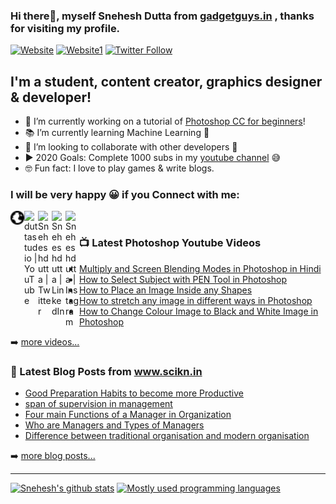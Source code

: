 ### Hi there👋, myself Snehesh Dutta from [gadgetguys.in][website] , thanks for visiting my profile.

[![Website](https://img.shields.io/website?label=gadgetguys.in&style=for-the-badge&url=https%3A%2F%2Fgadgetguys.in)](https://gadgetguys.in)
[![Website1](https://img.shields.io/website?label=www.scikn.in&style=for-the-badge&url=https%3A%2F%2Fwww.scikn.in)](https://www.scikn.in)
[![Twitter Follow](https://img.shields.io/twitter/follow/Sneheshdutta?color=1DA1F2&logo=twitter&style=for-the-badge)](https://twitter.com/intent/follow?original_referer=https%3A%2F%2Fgithub.com%2FSneheshdutta&screen_name=Sneheshdutta)

## I'm a student, content creator, graphics designer & developer!

- 💼 I’m currently working on a tutorial of [Photoshop CC for beginners][photoshop]!
- 📚 I’m currently learning Machine Learning 🤖
- 👯 I’m looking to collaborate with other developers 🤩
- ▶️ 2020 Goals: Complete 1000 subs in my [youtube channel][youtube] 😅
- 🤓 Fun fact: I love to play games & write blogs.

### I will be very happy 😀 if you Connect with me:

[<img align="left" alt="gadgetguys.in" width="22px" src="https://raw.githubusercontent.com/iconic/open-iconic/master/svg/globe.svg" />][website]
[<img align="left" alt="duttastudio | YouTube" width="22px" src="https://cdn.jsdelivr.net/npm/simple-icons@v3/icons/youtube.svg" />][youtube]
[<img align="left" alt="Sneheshdutta | Twitter" width="22px" src="https://cdn.jsdelivr.net/npm/simple-icons@v3/icons/twitter.svg" />][twitter]
[<img align="left" alt="Sneheshdutta | LinkedIn" width="22px" src="https://cdn.jsdelivr.net/npm/simple-icons@v3/icons/linkedin.svg" />][linkedin]
[<img align="left" alt="Sneheshdutta | Instagram" width="22px" src="https://cdn.jsdelivr.net/npm/simple-icons@v3/icons/instagram.svg" />][instagram]

<br />

### 📺 Latest Photoshop Youtube Videos 

<!-- YOUTUBE:START -->
- [Multiply and Screen Blending Modes in Photoshop in Hindi](https://www.youtube.com/watch?v=EEXyhHXp9CQ)
- [How to Select Subject with PEN Tool in Photoshop](https://www.youtube.com/watch?v=5kdSWeqa2vo)
- [How to Place an Image Inside any Shapes](https://www.youtube.com/watch?v=x8NM44P8SpQ)
- [How to stretch any image in different ways in Photoshop](https://www.youtube.com/watch?v=ZYdBpV6uzes)
- [How to Change Colour Image to Black and White Image in Photoshop](https://www.youtube.com/watch?v=HIqw8dq7hKU)
<!-- YOUTUBE:END -->

➡️ [more videos...](https://youtube.com/duttastudio)

### 📕 Latest Blog Posts from www.scikn.in

<!-- BLOG-POST-LIST:START -->
- [Good Preparation Habits to become more Productive](http://feedproxy.google.com/~r/Scikn/~3/Zk4yTde6u2c/good-preparation-habits-to-become-more-Productive.html)
- [span of supervision in management](http://feedproxy.google.com/~r/Scikn/~3/y2d7Y9HZkjw/span-of-supervision.html)
- [Four main Functions of a Manager in Organization](http://feedproxy.google.com/~r/Scikn/~3/LG3xlaG6o4E/four-main-functions-of-manager.html)
- [Who are Managers and Types of Managers](http://feedproxy.google.com/~r/Scikn/~3/ilxk7_w1VdU/who-are-managers-and-types-of-managers.html)
- [Difference between traditional organisation and modern organisation](http://feedproxy.google.com/~r/Scikn/~3/KoG7fRhgOAU/Difference-between-traditional-organisation-and-modern-organisation.html)
<!-- BLOG-POST-LIST:END -->

➡️ [more blog posts...](https://www.scikn.in)

---

[![Snehesh's github stats](https://github-readme-stats.vercel.app/api?username=Sneheshdutta&count_private=true&show_icons=true)](https://github.com/Sneheshdutta/Sneheshdutta)
[![Mostly used programming languages](https://github-readme-stats.vercel.app/api/top-langs/?username=Sneheshdutta&layout=compact)](https://github.com/Sneheshdutta/Sneheshdutta)


[website]: https://gadgetguys.in
[website1]: https://www.scikn.in
[twitter]: https://twitter.com/sneheshdutta
[youtube]: https://youtube.com/duttastudio
[youtube1]: https://youtube.com/gadgetguys
[stream]: https://youtube.com/ragnarconquest
[instagram]: https://instagram.com/sneheshdutta
[linkedin]: https://linkedin.com/in/sneheshdutta
[photoshop]: https://www.youtube.com/playlist?list=PLFJYEBJjlHFXi-PiJb6ECwdlbMqJVXKs8
[webdevplaylist]: https://www.youtube.com/playlist?list=PLkwxH9e_vrAJ0WbEsFA9W3I1W-g_BTsbt
[jsplaylist]: https://www.youtube.com/playlist?list=PLkwxH9e_vrALRJKu7wfXby3MKeflhTu6B
[cssplaylist]: https://www.youtube.com/playlist?list=PLkwxH9e_vrALSdvZuEh6gqQdmDoDIoqz4
[reactplaylist]: https://www.youtube.com/playlist?list=PLkwxH9e_vrAK4TdffpxKY3QGyHCpxFcQ0

